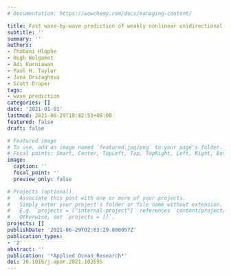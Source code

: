 ```yaml
---
# Documentation: https://wowchemy.com/docs/managing-content/

title: Fast wave-by-wave prediction of weakly nonlinear unidirectional wave fields
subtitle: ''
summary: ''
authors:
- Thobani Hlophe
- Hugh Wolgamot
- Adi Kurniawan
- Paul H. Taylor
- Jana Orszaghova
- Scott Draper
tags: 
- wave prediction
categories: []
date: '2021-01-01'
lastmod: 2021-06-29T10:02:53+08:00
featured: false
draft: false

# Featured image
# To use, add an image named `featured.jpg/png` to your page's folder.
# Focal points: Smart, Center, TopLeft, Top, TopRight, Left, Right, BottomLeft, Bottom, BottomRight.
image:
  caption: ''
  focal_point: ''
  preview_only: false

# Projects (optional).
#   Associate this post with one or more of your projects.
#   Simply enter your project's folder or file name without extension.
#   E.g. `projects = ["internal-project"]` references `content/project/deep-learning/index.md`.
#   Otherwise, set `projects = []`.
projects: []
publishDate: '2021-06-29T02:03:29.808057Z'
publication_types:
- '2'
abstract: ''
publication: '*Applied Ocean Research*'
doi: 10.1016/j.apor.2021.102695
---
```

